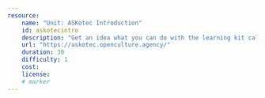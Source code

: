 ```yaml
---
resource:
    name: "Unit: ASKotec Introduction"
    id: askotecintro
    description: "Get an idea what you can do with the learning kit called: #ASKotec - Access to Skills and Knowledge open tech emergency case"
    url: "https://askotec.openculture.agency/"
    duration: 30
    difficulty: 1
    cost: 
    license: 
    # marker
---
```

